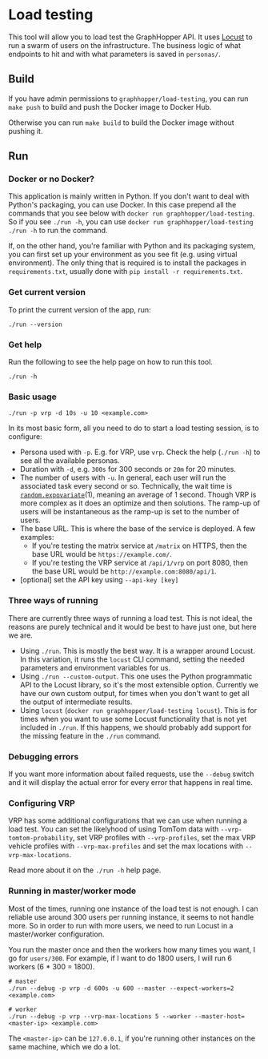 # Load testing

This tool will allow you to load test the GraphHopper API. It uses [Locust](https://locust.io) to
run a swarm of users on the infrastructure.
The business logic of what endpoints to hit and with what parameters is saved in `personas/`.

## Build

If you have admin permissions to `graphhopper/load-testing`, you can run `make push` to build and
push the Docker image to Docker Hub.

Otherwise you can run `make build` to build the Docker image without pushing it.

## Run

### Docker or no Docker?

This application is mainly written in Python. If you don't want to deal with Python's packaging,
you can use Docker. In this case prepend all the commands that you see below with 
`docker run graphhopper/load-testing`. So if you see `./run -h`, you can use
`docker run graphhopper/load-testing ./run -h` to run the command.

If, on the other hand, you're familiar with Python and its packaging system, you can first set up
your environment as you see fit (e.g. using virtual environment). The only thing that is required
is to install the packages in `requirements.txt`, usually done with `pip install -r requirements.txt`.

### Get current version

To print the current version of the app, run:

    ./run --version

### Get help

Run the following to see the help page on how to run this tool.

    ./run -h

### Basic usage

    ./run -p vrp -d 10s -u 10 <example.com>

In its most basic form, all you need to do to start a load testing session, is to configure:
* Persona used with `-p`. E.g. for VRP, use `vrp`. Check the help (`./run -h`) to see all the
  available personas.
* Duration with `-d`, e.g. `300s` for 300 seconds or `20m` for 20 minutes.
* The number of users with `-u`. In general, each user will run the associated task every second or
  so. Technically, the wait time is [`random.expovariate`](https://docs.python.org/3.7/library/random.html#random.expovariate)(1),
  meaning an average of 1 second. Though VRP is more complex as it does an optimize and then
  solutions. The ramp-up of users will be instantaneous as the ramp-up is set to the number of
  users.
* The base URL. This is where the base of the service is deployed. A few examples:
  * If you're testing the matrix service at `/matrix` on HTTPS, then the base URL would be
    `https://example.com/`.
  * If you're testing the VRP service at `/api/1/vrp` on port 8080, then the base URL would be
    `http://example.com:8080/api/1`.
* [optional] set the API key using `--api-key [key]`

### Three ways of running

There are currently three ways of running a load test. This is not ideal, the reasons are purely
technical and it would be best to have just one, but here we are.

* Using `./run`. This is mostly the best way. It is a wrapper around Locust. In this variation, it
  runs the `locust` CLI command, setting the needed parameters and environment variables for us.
* Using `./run --custom-output`. This one uses the Python programmatic API to the Locust library,
  so it's the most extensible option. Currently we have our own custom output, for times when you
  don't want to get all the output of intermediate results.
* Using `locust` (`docker run graphhopper/load-testing locust`). This is for times when you want to
  use some Locust functionality that is not yet included in `./run`. If this happens, we should
  probably add support for the missing feature in the `./run` command.

### Debugging errors

If you want more information about failed requests, use the `--debug` switch and it will display the
actual error for every error that happens in real time.

### Configuring VRP

VRP has some additional configurations that we can use when running a load test. You can set the
likelyhood of using TomTom data with `--vrp-tomtom-probability`,
set VRP profiles with `--vrp-profiles`, set the max VRP vehicle profiles with `--vrp-max-profiles`
and set the max locations with `--vrp-max-locations`.

Read more about it on the `./run -h` help page.

### Running in master/worker mode

Most of the times, running one instance of the load test is not enough. I can reliable use around
300 users per running instance, it seems to not handle more. So in order to run with more users, we
need to run Locust in a master/worker configuration.

You run the master once and then the workers how many times you want, I go for `users/300`. For
example, if I want to do 1800 users, I will run 6 workers (6 * 300 = 1800).

    # master
    ./run --debug -p vrp -d 600s -u 600 --master --expect-workers=2 <example.com>

    # worker
    ./run --debug -p vrp --vrp-max-locations 5 --worker --master-host=<master-ip> <example.com>

The `<master-ip>` can be `127.0.0.1`, if you're running other instances on the same machine, which
we do a lot.
